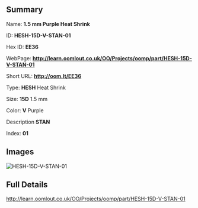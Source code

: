 

## Summary
 
Name: __1.5 mm Purple Heat Shrink__

ID: __HESH-15D-V-STAN-01__

Hex ID: __EE36__

WebPage: __http://learn.oomlout.co.uk/OO/Projects/oomp/part/HESH-15D-V-STAN-01__

Short URL: __http://oom.lt/EE36__


Type: __HESH__ Heat Shrink 

Size: __15D__ 1.5 mm 

Color: __V__ Purple 

Description __STAN__  

Index: __01__


## Images
![HESH-15D-V-STAN-01](http://oomlout.com/oomp-gen/parts/HESH-15D-V-STAN-01/HESH-15D-V-STAN-01_420.jpg)



## Full Details

 http://learn.oomlout.co.uk/OO/Projects/oomp/part/HESH-15D-V-STAN-01














